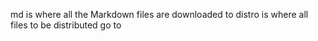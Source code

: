 md is where all the Markdown files are downloaded to
distro is where all files to be distributed go to